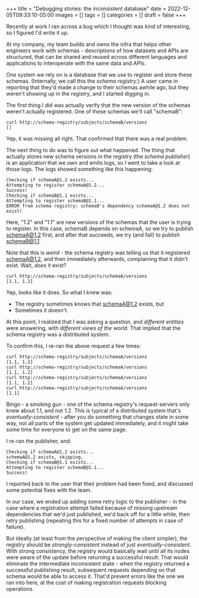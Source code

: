 +++
title = "Debugging stories: the inconsistent database"
date = 2022-12-05T09:33:10-05:00
images = []
tags = []
categories = []
draft = false
+++

Recently at work I ran across a bug which I thought was kind of interesting, so I figured I'd write it up.

At my company, my team builds and owns the infra that helps other engineers work with schemas - descriptions of how datasets and APIs are structured, that can be shared and reused across different languages and applications to interoperate with the same data and APIs.

One system we rely on is a database that we use to register and store these schemas. (Internally, we call this the _schema registry_.) A user came in reporting that they'd made a change to their schemas awhile ago, but they weren't showing up in the registry, and I started digging in.

The first thing I did was actually verify that the new version of the schemas weren't actually registered. One of these schemas we'll call "schemaB":

```
curl http://schema-registry/subjects/schemaB/versions
[]
```

Yep, it was missing all right. That confirmed that there was a real problem.

The next thing to do was to figure out what happened. The thing that actually stores new schema versions in the registry (the _schema publisher_) is an application that we own and emits logs, so I went to take a look at those logs. The logs showed something like this happening:

```
Checking if schemaA@1.2 exists...
Attempting to register schemaA@1.2...
Success!
Checking if schemaB@1.1 exists...
Attempting to register schemaB@1.1...
ERROR from schema registry: schemaB's dependency schemaA@1.2 does not exist!
```

Here, "1.2" and "1.1" are new versions of the schemas that the user is trying to register. In this case, schemaB depends on schemaA, so we try to publish schemaA@1.2 first, and after that succeeds, we try (and fail) to publish schemaB@1.1.

Note that this is _weird_ - the schema registry was telling us that it registered schemaA@1.2, and then immediately afterwards, complaining that it didn't exist. Wait, _does_ it exist?

```
curl http://schema-registry/subjects/schemaA/versions
[1.1, 1.2]
```

Yep, looks like it does. So what I knew was:

- The registry sometimes knows that schemaA@1.2 exists, but
- Sometimes it doesn't.

At this point, I realized that I was asking a question, and _different entities_ were answering, with _different views of the world_. That implied that the schema registry was a distributed system.

To confirm this, I re-ran the above request a few times:

```
curl http://schema-registry/subjects/schemaA/versions
[1.1, 1.2]
curl http://schema-registry/subjects/schemaA/versions
[1.1, 1.2]
curl http://schema-registry/subjects/schemaA/versions
[1.1, 1.2]
curl http://schema-registry/subjects/schemaA/versions
[1.1]
```

Bingo - a smoking gun - one of the schema registry's request-servers only knew about 1.1, and not 1.2. This is typical of a distributed system that's _eventually-consistent_ - after you do something that changes state in some way, not all parts of the system get updated immediately, and it might take some time for everyone to get on the same page.

I re-ran the publisher, and:

```
Checking if schemaA@1.2 exists...
schemaA@1.2 exists, skipping.
Checking if schemaB@1.1 exists...
Attempting to register schemaB@1.1...
Success!
```

I reported back to the user that their problem had been fixed, and discussed some potential fixes with the team.

In our case, we ended up adding some retry logic to the publisher - in the case where a registration attempt failed because of missing upstream dependencies that we'd just published, we'd back off for a little while, then retry publishing (repeating this for a fixed number of attempts in case of failure).

But ideally (at least from the perspective of making the client simpler), the registry should be _strongly-consistent_ instead of just _eventually-consistent_. With strong consistency, the registry would basically wait until all its nodes were aware of the update before returning a successful result. That would eliminate the intermediate inconsistent state - when the registry returned a successful publishing result, subsequent requests depending on that schema would be able to access it. That'd prevent errors like the one we ran into here, at the cost of making registration requests blocking operations.
